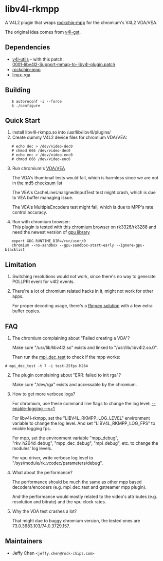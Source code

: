 # libv4l-rkmpp

A V4L2 plugin that wraps [rockchip-mpp](http://opensource.rock-chips.com/wiki_Mpp) for the chromium's V4L2 VDA/VEA.

The original idea comes from [v4l-gst](https://github.com/igel-oss/v4l-gst).

## Dependencies

* [v4l-utils](https://git.linuxtv.org/v4l-utils.git) - with this patch:  
  [0001-libv4l2-Support-mmap-to-libv4l-plugin.patch](https://github.com/JeffyCN/meta-rockchip/blob/master/common/recipes-multimedia/v4l2apps/v4l-utils/0001-libv4l2-Support-mmap-to-libv4l-plugin.patch)
* [rockchip-mpp](https://github.com/rockchip-linux/mpp)
* [linux-rga](https://github.com/rockchip-linux/linux-rga)

## Building

```
   $ autoreconf -i --force
   $ ./configure
```

## Quick Start

1. Install libv4l-rkmpp.so into /usr/lib/libv4l/plugins/
2. Create dummy V4L2 device files for chromium VDA/VEA:
```
   # echo dec > /dev/video-dec0
   # chmod 666 /dev/video-dec0
   # echo enc > /dev/video-enc0
   # chmod 666 /dev/video-enc0
```
3. Run chromium's [VDA/VEA](https://chromium.googlesource.com/chromium/src/+/HEAD/docs/media/gpu/vdatest_usage.md)  

   The VDA's thumbnail tests would fail, which is harmless since we are not in [the md5 checksum list](https://cs.chromium.org/chromium/src/media/test/data/test-25fps.h264.json)  

   The VEA's CacheLineUnalignedInputTest test might crash, which is due to VEA buffer managing issue.  

   The VEA's MultipleEncoders test might fail, which is due to MPP's rate control accuracy.

4. Run with chromium browser:  
   This plugin is tested with [this chromium browser](https://github.com/JeffyCN/meta-rockchip/tree/master/dynamic-layers/recipes-browser/chromium) on rk3326/rk3288 and need the newest version of [gpu library](https://github.com/rockchip-linux/libmali)
```
   export XDG_RUNTIME_DIR=/run/user/0
   chromium --no-sandbox --gpu-sandbox-start-early --ignore-gpu-blacklist
```

## Limitation

1. Switching resolutions would not work, since there's no way to generate POLLPRI event for v4l2 events.
2. There're a lot of chromium related hacks in it, might not work for other apps.  

   For proper decoding usage, there's a [ffmpeg solution](https://github.com/JeffyCN/FFmpeg) with a few extra buffer copies.

## FAQ

1. The chromium complaining about "Failed creating a VDA"?  

   Make sure "/usr/lib/libv4l2.so" exists and linked to "/usr/lib/libv4l2.so.0".  

   Then run the [mpi_dec_test](https://github.com/rockchip-linux/mpp/blob/release/test/mpi_dec_test.c) to check if the mpp works:
```
# mpi_dec_test -t 7 -i test-25fps.h264
```  

2. The plugin complaining about "ERR: failed to init rga"?  

   Make sure "/dev/rga" exists and accessable by the chromium.

3. How to get more verbose logs?  

   For chromium, use these command line flags to change the log level: [--enable-logging --v=1](https://www.chromium.org/for-testers/enable-logging)  

   For libv4l-rkmpp, set the "LIBV4L_RKMPP_LOG_LEVEL" environment variable to change the log level. And set "LIBV4L_RKMPP_LOG_FPS" to enable logging fps.  

   For mpp, set the environment variable "mpp_debug", "rkv_h264d_debug", "mpp_dec_debug", "mpi_debug", etc. to change the modules' log levels.  

   For vpu driver, write verbose log level to "/sys/module/rk_vcodec/parameters/debug".

4. What about the performance?  

   The performance should be much the same as other mpp based decoders/encoders (e.g. mpi_dec_test and gstreamer mpp plugin).  

   And the performance would mostly related to the video's attributes (e.g. resolution and bitrate) and the vpu clock rates.

5. Why the VDA test crashes a lot?  

   That might due to buggy chromium version, the tested ones are 73.0.3683.103/74.0.3729.157.

## Maintainers

* Jeffy Chen `<jeffy.chen@rock-chips.com>`
